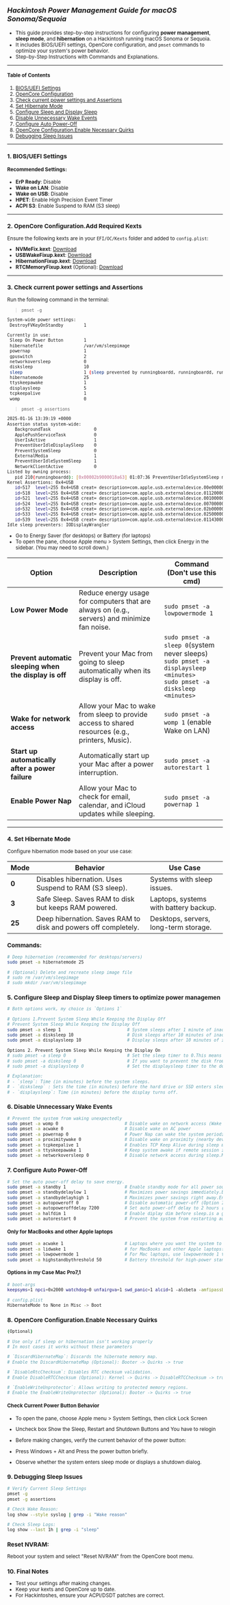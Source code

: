 ### *Hackintosh Power Management Guide for macOS Sonoma/Sequoia*

<small>

- This guide provides step-by-step instructions for configuring **power management**, **sleep mode**, and **hibernation** on a Hackintosh running macOS Sonoma or Sequoia. 
- It includes BIOS/UEFI settings, OpenCore configuration, and `pmset` commands to optimize your system's power behavior.
- Step-by-Step Instructions with Commands and Explanations.

---

#### **Table of Contents**
1. [BIOS/UEFI Settings](#1-bios)
2. [OpenCore Configuration](#2-opencore)
3. [Check current power settings and Assertions](#3-check)
4. [Set Hibernate Mode](#4-set-hibernate-mode)
5. [Configure Sleep and Display Sleep](#5-configure-sleep-and-display-sleep)
6. [Disable Unnecessary Wake Events](#6-disable-unnecessary-wake-events)
7. [Configure Auto Power-Off](#7-configure-auto-power-off)
8. [OpenCore Configuration.Enable Necessary Quirks](#8-quirks)
9. [Debugging Sleep Issues](#8-debugging-sleep-issues)


---

<a id="1-bios"></a>
### 1. BIOS/UEFI Settings
#### Recommended Settings:
- **ErP Ready**: Disable
- **Wake on LAN**: Disable
- **Wake on USB**: Disable
- **HPET**: Enable High Precision Event Timer
- **ACPI S3**: Enable Suspend to RAM (S3 sleep)

---

<a id="2-opencore"></a>
### 2. OpenCore Configuration.Add Required Kexts
Ensure the following kexts are in your `EFI/OC/Kexts` folder and added to `config.plist`:
- **NVMeFix.kext**: [Download](https://github.com/acidanthera/NVMeFix/releases/latest)
- **USBWakeFixup.kext**: [Download](https://github.com/osy/USBWakeFixup/releases/latest)
- **HibernationFixup.kext**: [Download](https://github.com/acidanthera/HibernationFixup/releases/latest)
- **RTCMemoryFixup.kext** (Optional): [Download](https://github.com/acidanthera/RTCMemoryFixup/releases/latest)

---

<a id="3-check"></a>
### 3. Check current power settings and Assertions

Run the following command in the terminal:

> `pmset -g`

```bash
System-wide power settings:
 DestroyFVKeyOnStandby        1

Currently in use:
 Sleep On Power Button        1
 hibernatefile                /var/vm/sleepimage
 powernap                     1
 gpuswitch                    2
 networkoversleep             0
 disksleep                    10
 sleep                        1 (sleep prevented by runningboardd, runningboardd, runningboardd, coreaudiod)
 hibernatemode                25
 ttyskeepawake                1
 displaysleep                 5
 tcpkeepalive                 1
 womp                         0
```

> `pmset -g assertions`

```bash
2025-01-16 13:39:19 +0000 
Assertion status system-wide:
   BackgroundTask                 0
   ApplePushServiceTask           0
   UserIsActive                   1
   PreventUserIdleDisplaySleep    0
   PreventSystemSleep             0
   ExternalMedia                  1
   PreventUserIdleSystemSleep     1
   NetworkClientActive            0
Listed by owning process:
   pid 210(runningboardd): [0x00002b9000018a63] 01:07:36 PreventUserIdleSystemSleep named: "xpcservice<com.apple.WebKit.GPU([app<application.com.apple.Safari.65482.65637(501)>:417])(501)>{vt hash: 0}[uuid:8EC7280A-E355-425E-B63F-2012649E9C7F]:619210-417-5407:WebKit Media Playback"  
Kernel Assertions: 0x4=USB
   id=517  level=255 0x4=USB creat= description=com.apple.usb.externaldevice.00e00000 owner=Bluetooth USB Host Controller
   id=518  level=255 0x4=USB creat= description=com.apple.usb.externaldevice.01120000 owner=2.4G Wireless Receiver
   id=521  level=255 0x4=USB creat= description=com.apple.usb.externaldevice.00100000 owner=DataTraveler 80
   id=524  level=255 0x4=USB creat= description=com.apple.usb.externaldevice.00700000 owner=2.4G Wireless Receiver
   id=532  level=255 0x4=USB creat= description=com.apple.usb.externaldevice.02b00000 owner=ITE Device
   id=533  level=255 0x4=USB creat= description=com.apple.usb.externaldevice.02500000 owner=USB3.2 Hub
   id=539  level=255 0x4=USB creat= description=com.apple.usb.externaldevice.01143000 owner=Gaming Keyboard
Idle sleep preventers: IODisplayWrangler
```

- Go to Energy Saver (for desktops) or Battery (for laptops)
- To open the pane, choose Apple menu > System Settings, then click Energy  in the sidebar. (You may need to scroll down.)


| Option                                                   | Description                                                                                       | Command (Don't use this cmd)                     |
|----------------------------------------------------------|---------------------------------------------------------------------------------------------------|-------------------------------------------------------------------------------|
| **Low Power Mode**                                       | Reduce energy usage for computers that are always on (e.g., servers) and minimize fan noise.     | `sudo pmset -a lowpowermode 1`                                               |
| **Prevent automatic sleeping when the display is off**   | Prevent your Mac from going to sleep automatically when its display is off.                      |  `sudo pmset -a sleep 0`(system never sleeps)<br>`sudo pmset -a displaysleep <minutes>`<br>`sudo pmset -a disksleep <minutes>`<br> |
| **Wake for network access**                              | Allow your Mac to wake from sleep to provide access to shared resources (e.g., printers, Music). | `sudo pmset -a womp 1` (enable Wake on LAN)                                  |
| **Start up automatically after a power failure**         | Automatically start up your Mac after a power interruption.                                      | `sudo pmset -a autorestart 1`                                                |
| **Enable Power Nap**                                     | Allow your Mac to check for email, calendar, and iCloud updates while sleeping.                  | `sudo pmset -a powernap 1`                                                   |


---

<a id="4-set-hibernate-mode"></a>
### 4. Set Hibernate Mode
Configure hibernation mode based on your use case:

| Mode | Behavior | Use Case |
|------|----------|----------|
| **0** | Disables hibernation. Uses Suspend to RAM (S3 sleep). | Systems with sleep issues. |
| **3** | Safe Sleep. Saves RAM to disk but keeps RAM powered. | Laptops, systems with battery backup. |
| **25** | Deep hibernation. Saves RAM to disk and powers off completely. | Desktops, servers, long-term storage. |

### Commands:
```bash
# Deep hibernation (recommended for desktops/servers)
sudo pmset -a hibernatemode 25

# (Optional) Delete and recreate sleep image file
# sudo rm /var/vm/sleepimage
# sudo mkdir /var/vm/sleepimage
```

<a id="5-configure-sleep-and-display-sleep"></a>
### 5. Configure Sleep and Display Sleep timers to optimize power managemen
```bash
# Both options work, my choice is `Options 1`

# Options 1.Prevent System Sleep While Keeping the Display Off
# Prevent System Sleep While Keeping the Display Off
sudo pmset -a sleep 1                          # System sleeps after 1 minute of inactivity
sudo pmset -a disksleep 10                     # Disk sleeps after 10 minutes of inactivity
sudo pmset -a displaysleep 10                  # Display sleeps after 10 minutes of inactivity

Options 2. Prevent System Sleep While Keeping the Display On
# sudo pmset -a sleep 0                        # Set the sleep timer to 0.This means the system will never automatically enter sleep mode, regardless of inactivity
# sudo pmset -a disksleep 0                    # If you want to prevent the disk from sleeping as well, set the disksleep timer to 0:
# sudo pmset -a displaysleep 0                 # Set the displaysleep timer to the desired time (e.g., 5 minutes)

# Explanation:
# - `sleep`: Time (in minutes) before the system sleeps.
# - `disksleep` : Sets the time (in minutes) before the hard drive or SSD enters sleep mode when the system is idle.
# - `displaysleep`: Time (in minutes) before the display turns off.
```

<a id="6-disable-unnecessary-wake-events"></a>
### 6. Disable Unnecessary Wake Events
```bash
# Prevent the system from waking unexpectedly
sudo pmset -a womp 0                          # Disable wake on network access (Wake on LAN)
sudo pmset -a acwake 0                        # Disable wake on AC power
sudo pmset -a powernap 0                      # Power Nap can wake the system periodically. Disable it to prevent unwanted wake events.
sudo pmset -a proximitywake 0                 # Disable wake on proximity (nearby devices)
sudo pmset -a tcpkeepalive 1                  # Enables TCP Keep Alive during sleep mode - maintains network connections, perfect for remote access and server applications
sudo pmset -a ttyskeepawake 1                 # Keep system awake if remote session is active
sudo pmset -a networkoversleep 0              # Disable network access during sleep.Maximizes power savings.
```

<a id="7-configure-auto-power-off"></a>
### 7. Configure Auto Power-Off
```bash
# Set the auto power-off delay to save energy.
sudo pmset -a standby 1                       # Enable standby mode for all power sources
sudo pmset -a standbydelaylow 1               # Maximizes power savings immediately.Enters standby mode immediately (1 second)
sudo pmset -a standbydelayhigh 1              # Maximizes power savings right away.Enters standby mode immediately (1 second)
sudo pmset -a autopoweroff 0                  # Disable automatic power-off (Option 1 turns off the PC after going into sleep mode)
sudo pmset -a autopoweroffdelay 7200          # Set auto power-off delay to 2 hours (7200 seconds)
sudo pmset -a halfdim 1                       # Enable diplay dim before sleep.is a great power-saving feature that enables display dimming before your Mac goes to sleep
sudo pmset -a autorestart 0                   # Prevent the system from restarting automatically after a power outage to avoid unnecessary power usage
````

#### Only for MacBooks and other Apple laptops
```bash
sudo pmset -a acwake 1                        # Laptops where you want the system to wake up when plugging in the charger.
sudo pmset -a lidwake 1                       # for MacBooks and other Apple laptops! This command controls whether your laptop wakes up when you open the lid
sudo pmset -a lowpowermode 1                  # For Mac laptops, use lowpowermode 1 to save battery or lowpowermode 0 for maximum performance.
sudo pmset -a highstandbythreshold 50         # Battery threshold for high-power standby.for both MacBooks and desktop Macs.
```

#### Options in my Case Mac Pro7,1
```bash
# boot-args
keepsyms=1 npci=0x2000 watchdog=0 unfairgva=1 swd_panic=1 alcid=1 -alcbeta -amfipassbeta -btlfxbeta -vsmcbeta -lilubetaall -revbeta -ctrsmt e1000=0 itlwm_cc= COUNTRY_CODE`

# config.plist
HibernateMode to None in Misc -> Boot
```
<a id="8-quirks"></a>
### 8. OpenCore Configuration.Enable Necessary Quirks
```bash
(Optional) 

# Use only if sleep or hibernation isn't working properly
# In most cases it works without these parameters

# `DiscardHibernateMap`: Discards the hibernate memory map.
# Enable the DiscardHibernateMap (Optional): Booter -> Quirks -> true

# `DisableRtcChecksum`: Disables RTC checksum validation.
# Enable DisableRTCChecksum (Optional): Kernel -> Quirks -> DisableRTCChecksum -> true

# `EnableWriteUnprotector`: Allows writing to protected memory regions.
# Enable the EnableWriteUnprotector (Optional): Booter -> Quirks -> true
```
#### Check Current Power Button Behavior

- To open the pane, choose Apple menu > System Settings, then click Lock Screen
- Uncheck box Show the Sleep, Restart and Shutdown Buttons and You have to relogin

- Before making changes, verify the current behavior of the power button:
- Press Windows + Alt and Press the power button briefly.
- Observe whether the system enters sleep mode or displays a shutdown dialog.

<a id="9-debugging-sleep-issues"></a>
### 9. Debugging Sleep Issues
```bash
# Verify Current Sleep Settings
pmset -g
pmset -g assertions

# Check Wake Reason:
log show --style syslog | grep -i "Wake reason"

# Check Sleep Logs:
log show --last 1h | grep -i "sleep"
```
### Reset NVRAM:
Reboot your system and select "Reset NVRAM" from the OpenCore boot menu.

### 10. Final Notes
- Test your settings after making changes.
- Keep your kexts and OpenCore up to date.
- For Hackintoshes, ensure your ACPI/DSDT patches are correct.
</small>
